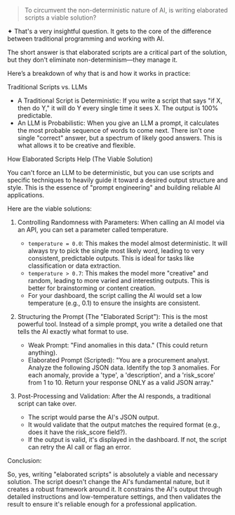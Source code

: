 > To circumvent the non-deterministic nature of AI, is writing elaborated scripts a viable solution?

✦ That's a very insightful question. It gets to the core of the difference between traditional programming and working with AI.


  The short answer is that elaborated scripts are a critical part of the solution, but they don't eliminate non-determinism—they manage it.

  Here’s a breakdown of why that is and how it works in practice:


  Traditional Scripts vs. LLMs


   * A Traditional Script is Deterministic: If you write a script that says "if X, then do Y," it will do Y every single time it sees X. The output is 100% predictable.
   * An LLM is Probabilistic: When you give an LLM a prompt, it calculates the most probable
      sequence of words to come next. There isn't one single "correct" answer, but a
     spectrum of likely good answers. This is what allows it to be creative and flexible.


  How Elaborated Scripts Help (The Viable Solution)


  You can't force an LLM to be deterministic, but you can use scripts and specific
  techniques to heavily guide it toward a desired output structure and style. This is the
  essence of "prompt engineering" and building reliable AI applications.

  Here are the viable solutions:


   1. Controlling Randomness with Parameters: When calling an AI model via an API, you can
      set a parameter called temperature.
       * `temperature = 0.0`: This makes the model almost deterministic. It will always try
         to pick the single most likely word, leading to very consistent, predictable
         outputs. This is ideal for tasks like classification or data extraction.
       * `temperature > 0.7`: This makes the model more "creative" and random, leading to
         more varied and interesting outputs. This is better for brainstorming or content
         creation.
       * For your dashboard, the script calling the AI would set a low temperature (e.g., 
         0.1) to ensure the insights are consistent.


   2. Structuring the Prompt (The "Elaborated Script"): This is the most powerful tool.
      Instead of a simple prompt, you write a detailed one that tells the AI exactly what
      format to use.


       * Weak Prompt: "Find anomalies in this data." (This could return anything).
       * Elaborated Prompt (Scripted): "You are a procurement analyst. Analyze the following
          JSON data. Identify the top 3 anomalies. For each anomaly, provide a 'type', a
         'description', and a 'risk_score' from 1 to 10. Return your response ONLY as a
         valid JSON array."


   3. Post-Processing and Validation: After the AI responds, a traditional script can take
      over.
       * The script would parse the AI's JSON output.
       * It would validate that the output matches the required format (e.g., does it have
         the risk_score field?).
       * If the output is valid, it's displayed in the dashboard. If not, the script can
         retry the AI call or flag an error.

  Conclusion:


  So, yes, writing "elaborated scripts" is absolutely a viable and necessary solution. The
   script doesn't change the AI's fundamental nature, but it creates a robust framework
  around it. It constrains the AI's output through detailed instructions and
  low-temperature settings, and then validates the result to ensure it's reliable enough
  for a professional application.